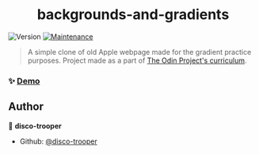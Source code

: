 <h1 align="center">backgrounds-and-gradients</h1>
<p>
  <img alt="Version" src="https://img.shields.io/badge/version-1.0.0-blue.svg?cacheSeconds=2592000" />
  <a href="https://github.com/disco-trooper/backgrounds-and-gradients/graphs/commit-activity" target="_blank">
    <img alt="Maintenance" src="https://img.shields.io/badge/Maintained%3F-yes-green.svg" />
  </a>
</p>

> A simple clone of old Apple webpage made for the gradient practice purposes. Project made as a part of [The Odin Project's curriculum](https://www.theodinproject.com/courses/html-and-css/lessons/building-with-backgrounds-and-gradients).

### ✨ [Demo](https://disco-trooper.github.io/backgrounds-and-gradients/)

## Author

👤 **disco-trooper**

- Github: [@disco-trooper](https://github.com/disco-trooper)
